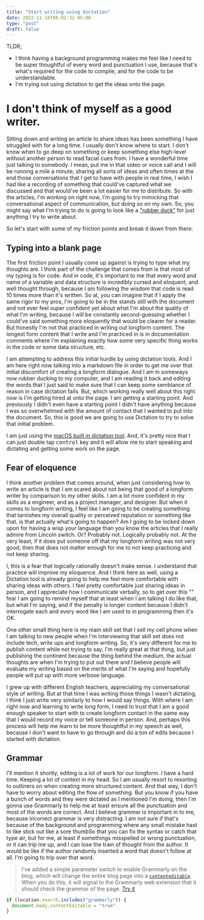 ```yaml
---
title: "Start writing using dictation"
date: 2022-11-16T06:02:32-05:00
type: "post"
draft: false
---
```


TLDR;

 * I think having a background programming makes me feel like I need to be super thoughtful of every word and punctuation I use,  because that's what's required for the code to compile, and for the code to be understandable.
 * I'm trying out using dictation to get the ideas onto the page.

# I don't think of myself as a good writer.

Sitting down and writing an article to share ideas has been something I have struggled with for a long time.
I usually don't know where to start.
I don't know when to go deep on something or keep something else high-level without another person to read facial cues from.
I have a wonderful time just talking to somebody. I mean, put me in that video or voice call and I will be running a mile a minute, sharing all sorts of ideas and often times at the end those conversations that I get to have with people in real time, I wish I had like a recording of something that could've captured what we discussed and that would've been a lot easier for me to distribute.
So with the articles, I'm working on right now, I'm going to try mimicking that conversational aspect of communication, but doing so on my own. So, you might say what I'm trying to do is going to look like a ["rubber duck"](https://en.wikipedia.org/wiki/Rubber_duck_debugging) for just anything I try to write about.

So let's start with some of my friction points and break it down from there.

## Typing into a blank page

The first friction point I usually come up against is  trying to type what my thoughts are. I think part of the challenge that comes from is that most of my typing is for code. And in code, it's important to me that every word and name of a variable and data structure is incredibly cursed and eloquent, and well thought through, because I am following the wisdom that code is read 10 times more than it's written. So at, you can imagine that if I apply the same rigor to my pros, I'm going to be in the stands still with the document and not ever feel super confident yet about what I'm about the quality of what I'm writing, because I will be constantly second-guessing whether I could've said something more eloquently that would be clearer for a reader. But honestly I'm not that practiced in writing out longform content. The longest form content that I write and I'm practiced in is in documentation comments where I'm explaining exactly how some very specific thing works in the code or some data structure, etc.

I am attempting to address this initial hurdle by using dictation tools. And I am here right now talking into a markdown file in order to get me over that initial discomfort of creating a longform dialogue. And I am in someways now rubber ducking to my computer, and I am reading it back and editing the words that I just said to make sure that I can keep some semblance of reason in case dictation fails. But, which working really well about this right now is I'm getting hired at onto the page. I am getting a starting point. And previously I didn't even have a starting point I didn't have anything because I was so overwhelmed with the amount of contact that I wanted to put into the document. So, this is good we are going to use Dictation to try to solve that initial problem.

I am just using the [macOS built in dictation tool](https://support.apple.com/guide/mac-help/use-dictation-mh40584/mac). And, it's pretty nice that I can just double tap <kbd>control</kbd> key and it will allow me to start speaking and dictating and getting some work on the page.


## Fear of eloquence

I think another problem that comes around, when just considering how to write an article is that I am scared about not being that good of a longform writer by comparison to my other skills. I am a lot more confident in my skills as a engineer, and as a project manager, and designer. But when it comes to longform writing, I feel like I am going to be creating something that tarnishes my overall quality or perceived reputation or something like that.  is that actually what's going to happen? Am I going to be locked down upon for having a wisp your language than you know the articles that I really admire from Lincoln switch. Or? Probably not. Logically probably not. At the very least, if it does put someone off that my longform writing was not very good, then that does not matter enough for me to not keep practicing and not keep sharing.

I, this is a fear that logically rationally doesn't make sense. I understand that practice will improve my eloquence. And I think here as well, using a Dictation tool is already going to help me feel more comfortable with sharing ideas with others. I feel pretty comfortable just sharing ideas in person, and I appreciate how I communicate verbally, so to get over this "" fear I am going to remind myself that at least when I am talking I do like that, but what I'm saying, and if the penalty is longer content because I didn't interrogate each and every word like I am used to in programming then it's OK.

One other small thing here is my main skill set that I sell my cell phone when I am talking to new people when I'm interviewing that skill set does not include tech, write ups and longform writing. So, it's very different for me to publish content while not trying to say, I'm really great at that thing, but just publishing the continent because the thing behind the medium, the actual thoughts are when I'm trying to put out there and I believe people will evaluate my writing based on the merits of what I'm saying and hopefully people will put up with more verbose language.

I grew up with different English teachers, appreciating my conversational style of writing. But at that time I was writing those things I wasn't dictating, I think I just write very similarly to how I would say things. With where I am right now and learning to write long form, I need to trust that I am a good enough speaker to start with to create longform contact in the same way that I would record my voice or tell someone in person. And, perhaps this process will help me learn to be more thoughtful in my speech as well, because I don't want to have to go through and do a ton of edits because I started with dictation.

## Grammar

I'll mention it shortly, editing is a lot of work for our longform. I have a hard time. Keeping a lot of context in my head. So I am usually resort to resorting to outliners on when creating more structured content. And that way, I don't have to worry about editing the flow of something. But you know if you have a bunch of words and they were dictated as I mentioned I'm doing, then I'm gonna use Grammarly to help me at least ensure all the punctuation and most of the words are correct. And I believe grammar is important in to me, because incorrect grammar is very distracting. I am not sure if that's because of the background and programming where any small mistake hast to like stick out like a sore thumbSo that you can fix the syntax or catch that type air, but for me, at least if somethings misspelled or wrong punctuation, or it can trip me up, and I can lose the train of thought from the author. It would be like if the author randomly inserted a word that doesn't follow at all. I'm going to trip over that word.

> I've added a simple parameter switch to enable Grammarly on the blog, which will change the entire blog page into a [`contenteditable`](https://developer.mozilla.org/en-US/docs/Web/HTML/Global_attributes/contenteditable). When you do this, it will signal to the Grammarly web extension that it should check the grammar of the page. [Try it](?grammarly)
```javascript
if (location.search.includes("grammarly")) {
  document.body.contentEditable = "true"
}
```
